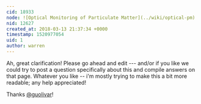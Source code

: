 ```yaml
---
cid: 18933
node: ![Optical Monitoring of Particulate Matter](../wiki/optical-pm)
nid: 12627
created_at: 2018-03-13 21:37:34 +0000
timestamp: 1520977054
uid: 1
author: warren
---
```


Ah, great clarification! Please go ahead and edit --- and/or if you like we could try to post a question specifically about this and compile answers on that page. Whatever you like -- i'm mostly trying to make this a bit more readable; any help appreciated! 

Thanks [@guolivar](/profile/guolivar)!